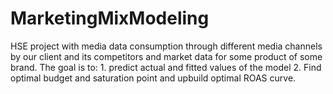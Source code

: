 # MarketingMixModeling
HSE project with media data consumption through different media channels by our client and its competitors and market data for some product of some brand. The goal is to: 1. predict actual and fitted values of the model 2. Find optimal budget and saturation point and upbuild optimal ROAS curve.
